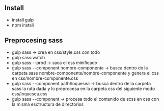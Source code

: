 ## Install

* install gulp
* npm install


## Preprocesing sass

* gulp sass -> crea en css/style.css con todo
* gulp sass:watch
* gulp sass --prod -> saca el css minificado
* gulp sass --component nombre-componente -> busca dentro de la carpeta sass nombre-componente/nombre-componente y genera el css en css/nombre-componente.css
* gulp sass --component path/loquesea -> busca dentro de la carpeta sass la ruta dada y lo preprocesa en la carpeta css del siguiente modo css/loquesea.css
* gulp sass --component -> procesa todo el contenido de scss en css con la misma esctructura de directorios
